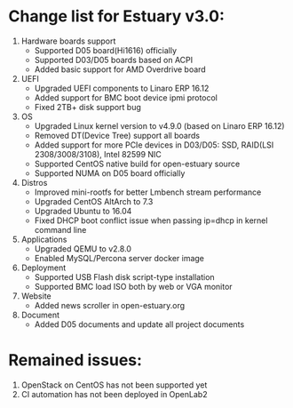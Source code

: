 # Change list for Estuary v3.0:
1. Hardware boards support
	- Supported D05 board(Hi1616) officially
	- Supported D03/D05 boards based on ACPI
	- Added basic support for AMD Overdrive board
2. UEFI
	- Upgraded UEFI components to Linaro ERP 16.12
	- Added support for BMC boot device ipmi protocol
	- Fixed 2TB+ disk support bug
3. OS
	- Upgraded Linux kernel version to v4.9.0 (based on Linaro ERP 16.12)
	- Removed DT(Device Tree) support all boards
	- Added support for more PCIe devices in D03/D05: SSD, RAID(LSI 2308/3008/3108), Intel 82599 NIC
	- Supported CentOS native build for open-estuary source
	- Supported NUMA on D05 board officially
4. Distros
	- Improved mini-rootfs for better Lmbench stream performance
	- Upgraded CentOS AltArch to 7.3
	- Upgraded Ubuntu to 16.04
	- Fixed DHCP boot conflict issue when passing ip=dhcp in kernel command line
5. Applications
	- Upgraded QEMU to v2.8.0
	- Enabled MySQL/Percona server docker image
6. Deployment
	- Supported USB Flash disk script-type installation
	- Supported BMC load ISO both by web or VGA monitor
7. Website
	- Added news scroller in open-estuary.org
8. Document
	- Added D05 documents and update all project documents

# Remained issues:
1. OpenStack on CentOS has not been supported yet
2. CI automation has not been deployed in OpenLab2
